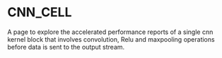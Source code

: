 # CNN_CELL
A page to explore the accelerated performance reports of a single cnn kernel block that involves convolution, Relu and maxpooling operations before data is sent to the output stream.
